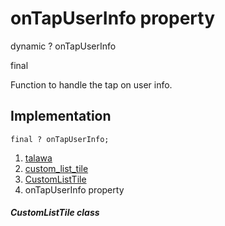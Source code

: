 
<div>

# onTapUserInfo property

</div>


dynamic ? onTapUserInfo


final




Function to handle the tap on user info.



## Implementation

``` language-dart
final ? onTapUserInfo;
```







1.  [talawa](../../index.md)
2.  [custom_list_tile](../../widgets_custom_list_tile/)
3.  [CustomListTile](../../widgets_custom_list_tile/CustomListTile-class.md)
4.  onTapUserInfo property

##### CustomListTile class







